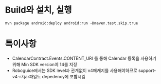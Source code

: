 # Build와 설치, 실행
	mvn package android:deploy android:run -Dmaven.test.skip.true
	
# 특이사항
- CalendarContract.Events.CONTENT_URI 를 통해 Calendar 등록을 사용하기 위해  Min SDK version이 14를 지정
- Roboguice에서는 SDK level과 관계없이 v4패캐지를 사용해야하므로 support-v4-r7.jar파일도 depedency에 포함시킴
